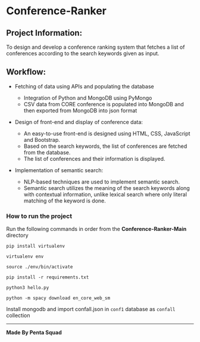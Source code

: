 # Conference-Ranker


## Project Information:
To design and develop a conference ranking system that fetches a list of conferences according to the search keywords given as input.


## Workflow:

* Fetching of data using APIs and populating the database 
   * Integration of Python and MongoDB using PyMongo
   * CSV data from CORE conference is populated into MongoDB and then exported from MongoDB into json format


* Design of front-end and display of conference data:
   * An easy-to-use front-end is designed using HTML, CSS, JavaScript and Bootstrap. 
   * Based on the search keywords, the list of conferences are fetched from the database. 
   * The list of conferences and their information is displayed.
        

* Implementation of semantic search:
   * NLP-based techniques are used to implement semantic search.
   * Semantic search utilizes the meaning of the search keywords along with contextual information, unlike lexical search where only literal matching of the keyword is done.


### How to run the project

Run the following commands in order from the **Conference-Ranker-Main** directory

`pip install virtualenv`

`virtualenv env`

`source ./env/bin/activate`


`pip install -r requirements.txt`

`python3 hello.py`

`python -m spacy download en_core_web_sm`

Install mongodb and import confall.json in `conf1` database as `confall` collection

-----------------------

**Made By Penta Squad**
